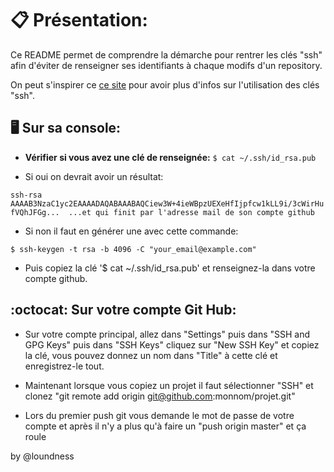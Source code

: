 # 📋 Présentation:

Ce README permet de comprendre la démarche pour rentrer les clés "ssh" afin d'éviter de renseigner ses identifiants à chaque modifs d'un repository.

On peut s'inspirer ce [ce site](https://git-scm.com/book/fr/v2/Git-sur-le-serveur-G%C3%A9n%C3%A9ration-des-cl%C3%A9s-publiques-SSH) pour avoir plus d'infos sur l'utilisation des clés "ssh".


## 🖥 Sur sa console:

* **Vérifier si vous avez une clé de renseignée:**
`$ cat ~/.ssh/id_rsa.pub` 

* Si oui on devrait avoir un résultat:

`ssh-rsa AAAAB3NzaC1yc2EAAAADAQABAAABAQCiew3W+4ieWBpzUEXeHfIjpfcw1kLL9i/3cWirHufVQhJFGg...  ...et qui finit par l'adresse mail de son compte github`


* Si non il faut en générer une avec cette commande:

`$ ssh-keygen -t rsa -b 4096 -C "your_email@example.com"`

* Puis copiez la clé '$ cat ~/.ssh/id_rsa.pub' et renseignez-la dans votre compte github.


## :octocat: Sur votre compte Git Hub:

* Sur votre compte principal, allez dans "Settings" puis dans "SSH and GPG Keys" puis dans "SSH Keys"  cliquez sur "New SSH Key" et copiez la clé, vous pouvez donnez un nom dans "Title" à cette clé et enregistrez-le tout.

* Maintenant lorsque vous copiez un projet il faut sélectionner "SSH" et clonez "git remote add origin git@github.com:monnom/projet.git"

* Lors du premier push git vous demande le mot de passe de votre compte et après il n'y a plus qu'à faire un "push origin master" et ça roule


by @loundness